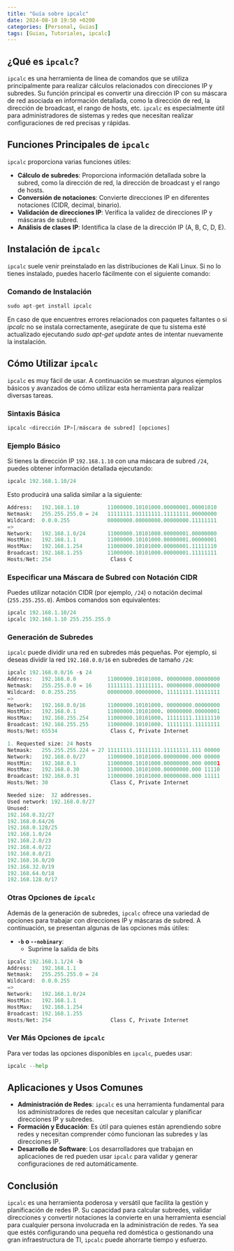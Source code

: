 ```yaml
---
title: "Guía sobre ipcalc"
date: 2024-08-10 19:50 +0200
categories: [Personal, Guias]
tags: [Guias, Tutoriales, ipcalc]
---
```


##  **¿Qué es `ipcalc`?**

`ipcalc` es una herramienta de línea de comandos que se utiliza principalmente para realizar cálculos relacionados con direcciones IP y subredes. Su función principal es convertir una dirección IP con su máscara de red asociada en información detallada, como la dirección de red, la dirección de broadcast, el rango de hosts, etc. `ipcalc` es especialmente útil para administradores de sistemas y redes que necesitan realizar configuraciones de red precisas y rápidas.

##  **Funciones Principales de `ipcalc`**

`ipcalc` proporciona varias funciones útiles:

- **Cálculo de subredes**: Proporciona información detallada sobre la subred, como la dirección de red, la dirección de broadcast y el rango de hosts.
- **Conversión de notaciones**: Convierte direcciones IP en diferentes notaciones (CIDR, decimal, binario).
- **Validación de direcciones IP**: Verifica la validez de direcciones IP y máscaras de subred.
- **Análisis de clases IP**: Identifica la clase de la dirección IP (A, B, C, D, E).

##  **Instalación de `ipcalc`**

`ipcalc` suele venir preinstalado en las distribuciones de Kali Linux. Si no lo tienes instalado, puedes hacerlo fácilmente con el siguiente comando:

### **Comando de Instalación**

```python
sudo apt-get install ipcalc
```

En caso de que encuentres errores relacionados con paquetes faltantes o si *ipcalc* no se instala correctamente, asegúrate de que tu sistema esté actualizado ejecutando *sudo apt-get update* antes de intentar nuevamente la instalación.


##  **Cómo Utilizar `ipcalc`**

`ipcalc` es muy fácil de usar. A continuación se muestran algunos ejemplos básicos y avanzados de cómo utilizar esta herramienta para realizar diversas tareas.

### **Sintaxis Básica**

```python
ipcalc <dirección IP>[/máscara de subred] [opciones]
```

### **Ejemplo Básico**

Si tienes la dirección IP `192.168.1.10` con una máscara de subred `/24`, puedes obtener información detallada ejecutando:

```python
ipcalc 192.168.1.10/24
```

Esto producirá una salida similar a la siguiente:

```python
Address:   192.168.1.10         11000000.10101000.00000001.00001010
Netmask:   255.255.255.0 = 24   11111111.11111111.11111111.00000000
Wildcard:  0.0.0.255            00000000.00000000.00000000.11111111
=>
Network:   192.168.1.0/24       11000000.10101000.00000001.00000000
HostMin:   192.168.1.1          11000000.10101000.00000001.00000001
HostMax:   192.168.1.254        11000000.10101000.00000001.11111110
Broadcast: 192.168.1.255        11000000.10101000.00000001.11111111
Hosts/Net: 254                   Class C
```

### **Especificar una Máscara de Subred con Notación CIDR**

Puedes utilizar notación CIDR (por ejemplo, `/24`) o notación decimal (`255.255.255.0`). Ambos comandos son equivalentes:

```python
ipcalc 192.168.1.10/24
ipcalc 192.168.1.10 255.255.255.0
```

### **Generación de Subredes**

`ipcalc` puede dividir una red en subredes más pequeñas. Por ejemplo, si deseas dividir la red `192.168.0.0/16` en subredes de tamaño `/24`:

```python
ipcalc 192.168.0.0/16 -s 24
Address:   192.168.0.0          11000000.10101000. 00000000.00000000
Netmask:   255.255.0.0 = 16     11111111.11111111. 00000000.00000000
Wildcard:  0.0.255.255          00000000.00000000. 11111111.11111111
=>
Network:   192.168.0.0/16       11000000.10101000. 00000000.00000000
HostMin:   192.168.0.1          11000000.10101000. 00000000.00000001
HostMax:   192.168.255.254      11000000.10101000. 11111111.11111110
Broadcast: 192.168.255.255      11000000.10101000. 11111111.11111111
Hosts/Net: 65534                 Class C, Private Internet

1. Requested size: 24 hosts
Netmask:   255.255.255.224 = 27 11111111.11111111.11111111.111 00000
Network:   192.168.0.0/27       11000000.10101000.00000000.000 00000
HostMin:   192.168.0.1          11000000.10101000.00000000.000 00001
HostMax:   192.168.0.30         11000000.10101000.00000000.000 11110
Broadcast: 192.168.0.31         11000000.10101000.00000000.000 11111
Hosts/Net: 30                    Class C, Private Internet

Needed size:  32 addresses.
Used network: 192.168.0.0/27
Unused:
192.168.0.32/27
192.168.0.64/26
192.168.0.128/25
192.168.1.0/24
192.168.2.0/23
192.168.4.0/22
192.168.8.0/21
192.168.16.0/20
192.168.32.0/19
192.168.64.0/18
192.168.128.0/17

```


### **Otras Opciones de `ipcalc`**

Además de la generación de subredes, `ipcalc` ofrece una variedad de opciones para trabajar con direcciones IP y máscaras de subred. A continuación, se presentan algunas de las opciones más útiles:


- **`-b` o `--nobinary`**:
  - Suprime la salida de bits

```python
ipcalc 192.168.1.1/24 -b
Address:   192.168.1.1
Netmask:   255.255.255.0 = 24
Wildcard:  0.0.0.255    
=>
Network:   192.168.1.0/24       
HostMin:   192.168.1.1          
HostMax:   192.168.1.254        
Broadcast: 192.168.1.255        
Hosts/Net: 254                   Class C, Private Internet
```

### **Ver Más Opciones de `ipcalc`**

Para ver todas las opciones disponibles en `ipcalc`, puedes usar:

```python
ipcalc --help
```

##  **Aplicaciones y Usos Comunes**

- **Administración de Redes**: `ipcalc` es una herramienta fundamental para los administradores de redes que necesitan calcular y planificar direcciones IP y subredes.
- **Formación y Educación**: Es útil para quienes están aprendiendo sobre redes y necesitan comprender cómo funcionan las subredes y las direcciones IP.
- **Desarrollo de Software**: Los desarrolladores que trabajan en aplicaciones de red pueden usar `ipcalc` para validar y generar configuraciones de red automáticamente.

##  **Conclusión**

`ipcalc` es una herramienta poderosa y versátil que facilita la gestión y planificación de redes IP. Su capacidad para calcular subredes, validar direcciones y convertir notaciones la convierte en una herramienta esencial para cualquier persona involucrada en la administración de redes. Ya sea que estés configurando una pequeña red doméstica o gestionando una gran infraestructura de TI, `ipcalc` puede ahorrarte tiempo y esfuerzo.


